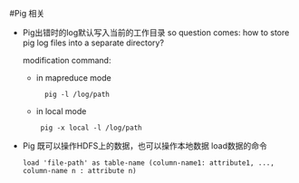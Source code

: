 #Pig 相关

* Pig出错时的log默认写入当前的工作目录
  so question comes: how to store pig log files into a separate directory?
  
  modification command:
  - in mapreduce mode
	```
      pig -l /log/path
     ``` 
  - in local mode
     ```
      pig -x local -l /log/path
      ```

* Pig 既可以操作HDFS上的数据，也可以操作本地数据
  load数据的命令
  ```
  load 'file-path' as table-name (column-name1: attribute1, ..., column-name n : attribute n)
  ```
